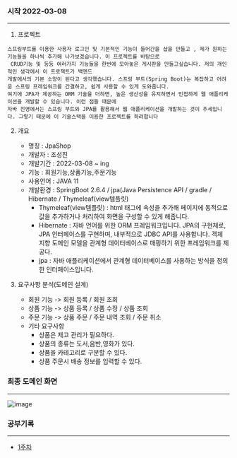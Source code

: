 ### 시작 2022-03-08
---


1. 프로젝트
```
스프링부트를 이용한 사용자 로그인 및 기본적인 기능이 들어간을 샵을 만들고 , 제가 원하는 기능들을 하나씩 추가해 나가보겠습니다. 이 프로젝트를 바탕으로 
 CRUD기능 및 등등 여러가지 기능들을 한번에 모아놓은 게시판을 만들고싶습니다. 저의 개인적인 생각에서 이 프로젝트가 백엔드
개발에서의 기본 소양이 된다고 생각했습니다. 스프링 부트(Spring Boot)는 복잡하고 어려운 스프링 프레임워크를 간결하고, 쉽게 사용할 수 있게 도와줍니다.
여기에 JPA가 제공하는 ORM 기술을 더하면, 높은 생산성을 유지하면서 민첩하게 웹 애플리케이션을 개발할 수 있습니다. 이런 점들 때문에 
자바 진영에서는 스프링 부트와 JPA를 활용해서 웹 애플리케이션을 개발하는 것이 추세입니다. 그렇기 때문에 이 기술스택을 이용한 프로젝트를 하려합니다
```

2. 개요
   + 명칭 : JpaShop
   + 개발자 : 조성진
   + 개발기간 : 2022-03-08 ~ ing
   + 기능 : 회원기능,상품기능,주문기능
   + 사용언어 : JAVA 11
   + 개발환경 : SpringBoot 2.6.4 / jpa(Java Persistence API / gradle / Hibernate / Thymeleaf(view템플릿)
       + Thymeleaf(view템플릿) : html 태그에 속성을 추가해 페이지에 동적으로 값을 추가하거나 처리하여 화면을 구성할 수 있게 해줍니다.
       + Hibernate : 자바 언어를 위한 ORM 프레임워크입니다. JPA의 구현체로, JPA 인터페이스를 구현하며, 내부적으로
               JDBC API를 사용합니다. 객체 지향 도메인 모델을 관계형 데이터베이스로 매핑하기 위한 프레임워크를 제공다.
       + jpa : 자바 애플리케이션에서 관계형 데이터베이스를 사용하는 방식을 정의한 인터페이스입니다.


3. 요구사항 분석(도메인 설계)
    + 회원 기능 -> 회원 등록 / 회원 조회
    + 상품 기능 -> 상품 등록 / 상품 수정 / 상품 조회
    + 주문 기능 -> 상품 주문 / 주문 내역 조회 / 주문 취소 
    + 기타 요구사항
       + 상품은 제고 관리가 필요하다.
       + 상품의 종류는 도서,음반,영화가 있다.
       + 상품을 카테고리로 구분할 수 있다.
       + 상품 주문시 배송 정보를 입력할 수 있다. 
                             
                             

### 최종 도메인 화면
---
![image](https://user-images.githubusercontent.com/100845256/159110882-f1a130ea-4ee8-4ed2-985b-cd028ac698a6.png)



### 공부기록
----

* [1주차](https://github.com/Jorados/Myproject/blob/main/Progress/1%EC%A3%BC%EC%B0%A8.md)

